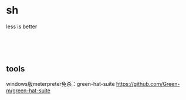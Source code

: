 # sh
less is better

<br />
<br />
<br />

## tools
windows版meterpreter免杀：green-hat-suite 
https://github.com/Green-m/green-hat-suite

